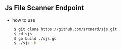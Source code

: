 ## Js File Scanner Endpoint
- how to use
```bash
    $ git clone https://github.com/srxnerd/sjs.git
    $ cd sjs
    $ go build ./sjs.go
    $ ./sjs -h
```
